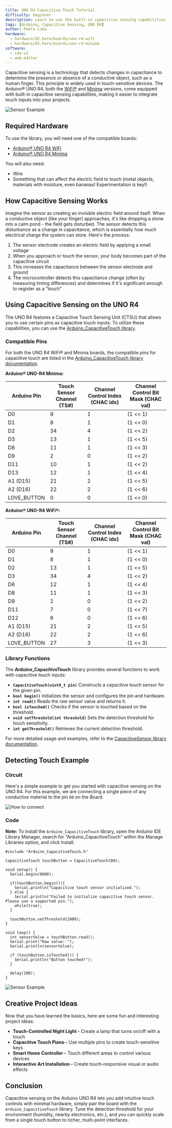 ```yaml
---
title: UNO R4 Capacitive-Touch Tutorial.
difficulty: beginner
description: Learn to use the built-in capacitive sensing capabilities of the Arduino® UNO R4.
tags: [Arduino, Capacitive Sensing, UNO R4]
author: Pedro Lima
hardware:
  - hardware/02.hero/boards/uno-r4-wifi
  - hardware/02.hero/boards/uno-r4-minima
software:
  - ide-v2
  - web-editor
---
```


Capacitive sensing is a technology that detects changes in capacitance to determine the presence or absence of a conductive object, such as a human finger. This principle is widely used in touch-sensitive devices. The Arduino® UNO R4, both the [WiFi®](https://store.arduino.cc/products/arduino-uno-r4-wifi) and [Minima](https://store.arduino.cc/products/arduino-uno-r4-minima) versions, come equipped with built-in capacitive sensing capabilities, making it easier to integrate touch inputs into your projects.

![Sensor Example](assets/Touch_Cover_001.gif)

## Required Hardware
To use the library, you will need one of the compatible boards:
- [Arduino® UNO R4 WiFi](https://docs.arduino.cc/hardware/uno-r4-wifi)
- [Arduino® UNO R4 Minima](https://store.arduino.cc/products/uno-r4-minima)

You will also need:
- Wire
- Something that can affect the electric field to touch (metal objects, materials with moisture, even bananas! Experimentation is key!)

## How Capacitive Sensing Works

Imagine the sensor as creating an invisible electric field around itself. When a conductive object (like your finger) approaches, it's like dropping a stone into a calm pond - the field gets disturbed. The sensor detects this disturbance as a change in capacitance, which is essentially how much electrical charge the system can store.
Here's the process:

1. The sensor electrode creates an electric field by applying a small voltage
2. When you approach or touch the sensor, your body becomes part of the capacitive circuit
3. This increases the capacitance between the sensor electrode and ground
4. The microcontroller detects this capacitance change (often by measuring timing differences) and determines if it's significant enough to register as a "touch"

## Using Capacitive Sensing on the UNO R4

The UNO R4 features a Capacitive Touch Sensing Unit (CTSU) that allows you to use certain pins as capacitive touch inputs. To utilize these capabilities, you can use the [Arduino_CapacitiveTouch library](https://github.com/arduino-libraries/Arduino_CapacitiveTouch).

### Compatible Pins

For both the UNO R4 WiFi® and Minima boards, the compatible pins for capacitive touch are listed in the [Arduino_CapacitiveTouch library documentation](https://github.com/arduino-libraries/Arduino_CapacitiveTouch?tab=readme-ov-file#compatible-pins).

**Arduino® UNO-R4 Minima:**

| Arduino Pin  | Touch Sensor Channel (TS#) | Channel Control Index (CHAC idx) | Channel Control Bit Mask (CHAC val) |
|--------------|----------------------------|----------------------------------|-------------------------------------|
| D0           | 9                          | 1                                | (1 << 1)                           |
| D1           | 8                          | 1                                | (1 << 0)                           |
| D2           | 34                         | 4                                | (1 << 2)                           |
| D3           | 13                         | 1                                | (1 << 5)                           |
| D8           | 11                         | 1                                | (1 << 3)                           |
| D9           | 2                          | 0                                | (1 << 2)                           |
| D11          | 10                         | 1                                | (1 << 2)                           |
| D13          | 12                         | 1                                | (1 << 4)                           |
| A1 (D15)     | 21                         | 2                                | (1 << 5)                           |
| A2 (D16)     | 22                         | 2                                | (1 << 6)                           |
| LOVE_BUTTON  | 0                          | 0                                | (1 << 0)                           |

**Arduino® UNO-R4 WiFi®:**

| Arduino Pin  | Touch Sensor Channel (TS#) | Channel Control Index (CHAC idx) | Channel Control Bit Mask (CHAC val) |
|--------------|----------------------------|----------------------------------|-------------------------------------|
| D0           | 9                          | 1                                | (1 << 1)                           |
| D1           | 8                          | 1                                | (1 << 0)                           |
| D2           | 13                         | 1                                | (1 << 5)                           |
| D3           | 34                         | 4                                | (1 << 2)                           |
| D6           | 12                         | 1                                | (1 << 4)                           |
| D8           | 11                         | 1                                | (1 << 3)                           |
| D9           | 2                          | 0                                | (1 << 2)                           |
| D11          | 7                          | 0                                | (1 << 7)                           |
| D12          | 6                          | 0                                | (1 << 6)                           |
| A1 (D15)     | 21                         | 2                                | (1 << 5)                           |
| A2 (D16)     | 22                         | 2                                | (1 << 6)                           |
| LOVE_BUTTON  | 27                         | 3                                | (1 << 3)                           |


### Library Functions

The **Arduino_CapacitiveTouch** library provides several functions to work with capacitive touch inputs:

- **`CapacitiveTouch(uint8_t pin)`** Constructs a capacitive touch sensor for the given pin.
- **`bool begin()`** Initializes the sensor and configures the pin and hardware.
- **`int read()`** Reads the raw sensor value and returns it.
- **`bool isTouched()`** Checks if the sensor is touched based on the threshold.
- **`void setThreshold(int threshold)`** Sets the detection threshold for touch sensitivity.
- **`int getThreshold()`** Retrieves the current detection threshold.

For more detailed usage and examples, refer to the [CapacitiveSensor library documentation](https://docs.arduino.cc/libraries/capacitivesensor/).

## Detecting Touch Example

### Circuit

Here's a simple example to get you started with capacitive sensing on the UNO R4. For this example, we are connecting a single piece of any conductive material to the pin `D0` on the Board.

![How to connect](assets/HoockupGuideExample.png)


### Code

**Note:** To install the `Arduino_CapacitiveTouch` library, open the Arduino IDE Library Manager, search for "Arduino_CapacitiveTouch" within the Manage Libraries option, and click Install.

```arduino
#include "Arduino_CapacitiveTouch.h"

CapacitiveTouch touchButton = CapacitiveTouch(D0);

void setup() {
  Serial.begin(9600);
  
  if(touchButton.begin()){
    Serial.println("Capacitive touch sensor initialized.");
  } else {
    Serial.println("Failed to initialize capacitive touch sensor. Please use a supported pin.");
    while(true);
  }

  touchButton.setThreshold(2000);
}

void loop() {
  int sensorValue = touchButton.read();
  Serial.print("Raw value: ");
  Serial.println(sensorValue);

  if (touchButton.isTouched()) {
    Serial.println("Button touched!");
  }
  
  delay(100);
}
```

![Sensor Example](assets/Touch_Cover_001.gif)

## Creative Project Ideas

Now that you have learned the basics, here are some fun and interesting project ideas:

- **Touch-Controlled Night Light -** Create a lamp that turns on/off with a touch
- **Capacitive Touch Piano -** Use multiple pins to create touch-sensitive keys
- **Smart Home Controller -** Touch different areas to control various devices
- **Interactive Art Installation -** Create touch-responsive visual or audio effects

## Conclusion

Capacitive sensing on the Arduino UNO R4 lets you add intuitive touch controls with minimal hardware, simply pair the board with the `Arduino_CapacitiveTouch` library. Tune the detection threshold for your environment (humidity, nearby electronics, etc.), and you can quickly scale from a single touch button to richer, multi-point interfaces.
